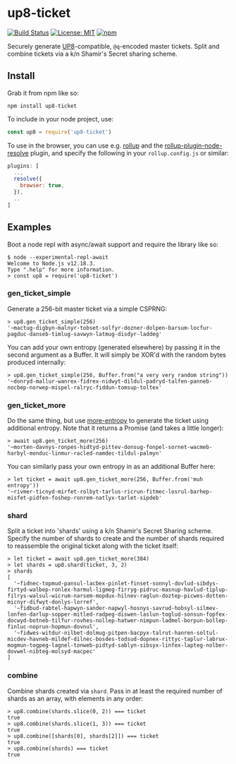 # up8-ticket

[![Build Status](https://secure.travis-ci.org/urbit/up8-ticket.png)](http://travis-ci.org/urbit/up8-ticket)
[![License: MIT](https://img.shields.io/badge/License-MIT-yellow.svg)](https://opensource.org/licenses/MIT)
[![npm](https://img.shields.io/npm/v/up8-ticket.svg)](https://www.npmjs.com/package/up8-ticket)

Securely generate [UP8][up8p]-compatible, `@q`-encoded master tickets.  Split
and combine tickets via a k/n Shamir's Secret sharing scheme.

## Install

Grab it from npm like so:

```
npm install up8-ticket
```

To include in your node project, use:

``` javascript
const up8 = require('up8-ticket')
```

To use in the browser, you can use e.g. [rollup][roll] and the
[rollup-plugin-node-resolve][rpnr] plugin, and specify the following in your
`rollup.config.js` or similar:

``` javascript
plugins: [
  ..,
  resolve({
    browser: true,
  }),
  ..
]
```

## Examples

Boot a node repl with async/await support and require the library like so:

```
$ node --experimental-repl-await
Welcome to Node.js v12.18.3.
Type ".help" for more information.
> const up8 = require('up8-ticket')
```

### gen\_ticket\_simple

Generate a 256-bit master ticket via a simple CSPRNG:

```
> up8.gen_ticket_simple(256)
'~mactug-digbyn-malnyr-tobset-solfyr-dozner-dolpen-barsum-locfur-pagduc-danseb-timlug-savwyn-latmug-disdyr-laddeg'
```

You can add your own entropy (generated elsewhere) by passing it in the second
argument as a Buffer.  It will simply be XOR'd with the random bytes produced
internally:

```
> up8.gen_ticket_simple(256, Buffer.from("a very very random string"))
'~donryd-mallur-wanrex-fidrex-nidwyt-dildul-padryd-talfen-panneb-nocbep-norwep-mispel-ralryc-fiddun-tomsup-toltex'
```

### gen\_ticket\_more

Do the same thing, but use [more-entropy][ment] to generate the ticket using
additional entropy.  Note that it returns a Promise (and takes a little
longer):

```
> await up8.gen_ticket_more(256)
'~morten-davnys-ronpes-hidtyd-pittev-donsug-fonpel-sornet-wacmeb-harbyl-monduc-linmur-racled-namdec-tildul-palmyn'
```

You can similarly pass your own entropy in as an additional Buffer here:

```
> let ticket = await up8.gen_ticket_more(256, Buffer.from('muh entropy'))
'~rivmer-ticnyd-mirfet-rolbyt-tarlus-ricrun-fitmec-losrul-barhep-misfet-pidfen-foshep-ronrem-natlyx-tarlet-sipdeb'
```

### shard

Split a ticket into 'shards' using a k/n Shamir's Secret Sharing scheme.
Specify the number of shards to create and the number of shards required to
reassemble the original ticket along with the ticket itself:

```
> let ticket = await up8.gen_ticket_more(384)
> let shards = up8.shard(ticket, 3, 2)
> shards
[
  '~fidnec-topmud-pansul-lacbex-pinlet-finset-sonnyl-dovlud-sibdys-firtyd-walbep-ronlex-harmul-ligmeg-firryg-pidruc-masnup-havlud-tiplup-filrys-walsul-wicrum-narsem-mopdux-hilnev-raglun-doztep-picwes-dotten-micnyr-difwyt-donlys-lorref',
  '~fidbud-rabtel-hapwyn-sander-napwyl-hosnys-savrud-hobsyl-silmev-lonfen-darlup-sopper-mitled-radpeg-diswen-laslun-toglud-sonsun-fopfex-docwyd-botneb-tilfur-rovhes-nollep-hatwer-nimpun-ladmel-borpun-bollep-finluc-noprun-hopmun-dovnul',
  '~fidwes-witdur-nilbet-dolmug-pitpen-bacpyx-talrut-hanren-soltul-micdev-havneb-mildef-dilnec-bosdes-todsud-dopnex-rittyc-taplur-labrux-mogmun-togpeg-lagnel-tonweb-pidtyd-sablyn-sibsyx-linfex-lapteg-nolber-dovwel-nibteg-molsyd-macpec'
]
```

### combine

Combine shards created via `shard`.  Pass in at least the required number of
shards as an array, with elements in any order:

```
> up8.combine(shards.slice(0, 2)) === ticket
true
> up8.combine(shards.slice(1, 3)) === ticket
true
> up8.combine([shards[0], shards[2]]) === ticket
true
> up8.combine(shards) === ticket
true
```

[wgen]: https://github.com/urbit/urbit-wallet-generator
[up8p]: https://github.com/urbit/proposals/blob/master/008-urbit-hd-wallet.md
[roll]: https://rollupjs.org/guide/en
[rpnr]: https://github.com/rollup/rollup-plugin-node-resolve
[ment]: https://www.npmjs.com/package/more-entropy
